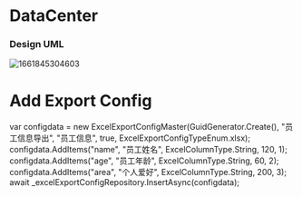 # DataCenter

### Design UML
![1661845304603](https://user-images.githubusercontent.com/37917403/187379112-c0e54f3c-0e51-45eb-8634-e4b9c45e3a6b.png)

# Add Export Config
var configdata = new ExcelExportConfigMaster(GuidGenerator.Create(), "员工信息导出", "员工信息", true, ExcelExportConfigTypeEnum.xlsx);
configdata.AddItems("name", "员工姓名", ExcelColumnType.String, 120, 1);
configdata.AddItems("age", "员工年龄", ExcelColumnType.String, 60, 2);
configdata.AddItems("area", "个人爱好", ExcelColumnType.String, 200, 3);
await _excelExportConfigRepository.InsertAsync(configdata);
